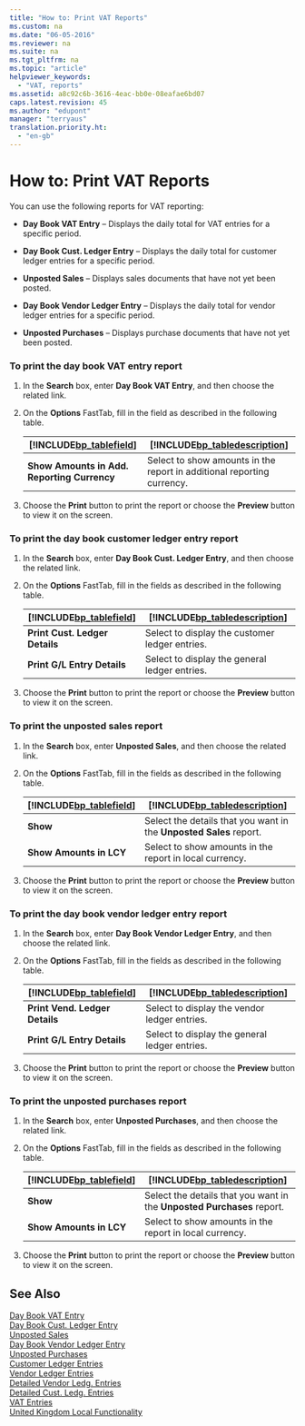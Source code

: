 ```yaml
---
title: "How to: Print VAT Reports"
ms.custom: na
ms.date: "06-05-2016"
ms.reviewer: na
ms.suite: na
ms.tgt_pltfrm: na
ms.topic: "article"
helpviewer_keywords: 
  - "VAT, reports"
ms.assetid: a8c92c6b-3616-4eac-bb0e-08eafae6bd07
caps.latest.revision: 45
ms.author: "edupont"
manager: "terryaus"
translation.priority.ht: 
  - "en-gb"
---
```

# How to: Print VAT Reports
You can use the following reports for VAT reporting:  
  
-   **Day Book VAT Entry** – Displays the daily total for VAT entries for a specific period.  
  
-   **Day Book Cust. Ledger Entry** – Displays the daily total for customer ledger entries for a specific period.  
  
-   **Unposted Sales** – Displays sales documents that have not yet been posted.  
  
-   **Day Book Vendor Ledger Entry** – Displays the daily total for vendor ledger entries for a specific period.  
  
-   **Unposted Purchases** – Displays purchase documents that have not yet been posted.  
  
### To print the day book VAT entry report  
  
1.  In the **Search** box, enter **Day Book VAT Entry**, and then choose the related link.  
  
2.  On the **Options** FastTab, fill in the field as described in the following table.  
  
    |[!INCLUDE[bp_tablefield](../../ApplicationDesign/includes/bp_tablefield_md.md)]|[!INCLUDE[bp_tabledescription](../../ApplicationDesign/includes/bp_tabledescription_md.md)]|  
    |---------------------------------|---------------------------------------|  
    |**Show Amounts in Add. Reporting Currency**|Select to show amounts in the report in additional reporting currency.|  
  
3.  Choose the **Print** button to print the report or choose the **Preview** button to view it on the screen.  
  
### To print the day book customer ledger entry report  
  
1.  In the **Search** box, enter **Day Book Cust. Ledger Entry**, and then choose the related link.  
  
2.  On the **Options** FastTab, fill in the fields as described in the following table.  
  
    |[!INCLUDE[bp_tablefield](../../ApplicationDesign/includes/bp_tablefield_md.md)]|[!INCLUDE[bp_tabledescription](../../ApplicationDesign/includes/bp_tabledescription_md.md)]|  
    |---------------------------------|---------------------------------------|  
    |**Print Cust. Ledger Details**|Select to display the customer ledger entries.|  
    |**Print G\/L Entry Details**|Select to display the general ledger entries.|  
  
3.  Choose the **Print** button to print the report or choose the **Preview** button to view it on the screen.  
  
### To print the unposted sales report  
  
1.  In the **Search** box, enter **Unposted Sales**, and then choose the related link.  
  
2.  On the **Options** FastTab, fill in the fields as described in the following table.  
  
    |[!INCLUDE[bp_tablefield](../../ApplicationDesign/includes/bp_tablefield_md.md)]|[!INCLUDE[bp_tabledescription](../../ApplicationDesign/includes/bp_tabledescription_md.md)]|  
    |---------------------------------|---------------------------------------|  
    |**Show**|Select the details that you want in the **Unposted Sales** report.|  
    |**Show Amounts in LCY**|Select to show amounts in the report in local currency.|  
  
3.  Choose the **Print** button to print the report or choose the **Preview** button to view it on the screen.  
  
### To print the day book vendor ledger entry report  
  
1.  In the **Search** box, enter **Day Book Vendor Ledger Entry**, and then choose the related link.  
  
2.  On the **Options** FastTab, fill in the fields as described in the following table.  
  
    |[!INCLUDE[bp_tablefield](../../ApplicationDesign/includes/bp_tablefield_md.md)]|[!INCLUDE[bp_tabledescription](../../ApplicationDesign/includes/bp_tabledescription_md.md)]|  
    |---------------------------------|---------------------------------------|  
    |**Print Vend. Ledger Details**|Select to display the vendor ledger entries.|  
    |**Print G\/L Entry Details**|Select to display the general ledger entries.|  
  
3.  Choose the **Print** button to print the report or choose the **Preview** button to view it on the screen.  
  
### To print the unposted purchases report  
  
1.  In the **Search** box, enter **Unposted Purchases**, and then choose the related link.  
  
2.  On the **Options** FastTab, fill in the fields as described in the following table.  
  
    |[!INCLUDE[bp_tablefield](../../ApplicationDesign/includes/bp_tablefield_md.md)]|[!INCLUDE[bp_tabledescription](../../ApplicationDesign/includes/bp_tabledescription_md.md)]|  
    |---------------------------------|---------------------------------------|  
    |**Show**|Select the details that you want in the **Unposted Purchases** report.|  
    |**Show Amounts in LCY**|Select to show amounts in the report in local currency.|  
  
3.  Choose the **Print** button to print the report or choose the **Preview** button to view it on the screen.  
  
## See Also  
 [Day Book VAT Entry](../../LocalFunctionalityForMicrosoftDynamicsNav2016/UnitedKingdom/-$-r_10515-day-book-vat-entry-$-.md)   
 [Day Book Cust. Ledger Entry](../../LocalFunctionalityForMicrosoftDynamicsNav2016/UnitedKingdom/-$-r_10525-day-book-cust.-ledger-entry-$-.md)   
 [Unposted Sales](../../LocalFunctionalityForMicrosoftDynamicsNav2016/UnitedKingdom/-$-r_10526-unposted-sales-$-.md)   
 [Day Book Vendor Ledger Entry](../../LocalFunctionalityForMicrosoftDynamicsNav2016/UnitedKingdom/-$-r_10535-day-book-vendor-ledger-entry-$-.md)   
 [Unposted Purchases](../../LocalFunctionalityForMicrosoftDynamicsNav2016/UnitedKingdom/-$-r_10536-unposted-purchases-$-.md)   
 [Customer Ledger Entries](../Topic/\($%20N_25%20Customer%20Ledger%20Entries%20$\).md)   
 [Vendor Ledger Entries](../Topic/\($%20N_29%20Vendor%20Ledger%20Entries%20$\).md)   
 [Detailed Vendor Ledg. Entries](../Topic/\($%20N_574%20Detailed%20Vendor%20Ledg.%20Entries%20$\).md)   
 [Detailed Cust. Ledg. Entries](../Topic/\($%20N_573%20Detailed%20Cust.%20Ledg.%20Entries%20$\).md)   
 [VAT Entries](assetId:///565c1d1c-6dfe-4513-96e8-47101bb77390)   
 [United Kingdom Local Functionality](../../LocalFunctionalityForMicrosoftDynamicsNav2016/UnitedKingdom/united-kingdom-local-functionality.md)